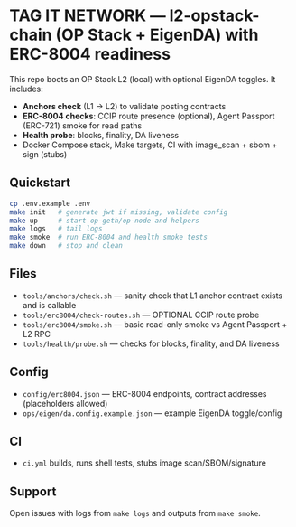 # TAG IT NETWORK — l2-opstack-chain (OP Stack + EigenDA) with ERC-8004 readiness

This repo boots an OP Stack L2 (local) with optional EigenDA toggles. It includes:

- **Anchors check** (L1 → L2) to validate posting contracts
- **ERC-8004 checks**: CCIP route presence (optional), Agent Passport (ERC-721) smoke for read paths
- **Health probe**: blocks, finality, DA liveness
- Docker Compose stack, Make targets, CI with image_scan + sbom + sign (stubs)

## Quickstart
```bash
cp .env.example .env
make init   # generate jwt if missing, validate config
make up     # start op-geth/op-node and helpers
make logs   # tail logs
make smoke  # run ERC-8004 and health smoke tests
make down   # stop and clean
```

## Files

* `tools/anchors/check.sh` — sanity check that L1 anchor contract exists and is callable
* `tools/erc8004/check-routes.sh` — OPTIONAL CCIP route probe
* `tools/erc8004/smoke.sh` — basic read-only smoke vs Agent Passport + L2 RPC
* `tools/health/probe.sh` — checks for blocks, finality, and DA liveness

## Config

* `config/erc8004.json` — ERC-8004 endpoints, contract addresses (placeholders allowed)
* `ops/eigen/da.config.example.json` — example EigenDA toggle/config

## CI

* `ci.yml` builds, runs shell tests, stubs image scan/SBOM/signature

## Support

Open issues with logs from `make logs` and outputs from `make smoke`.

